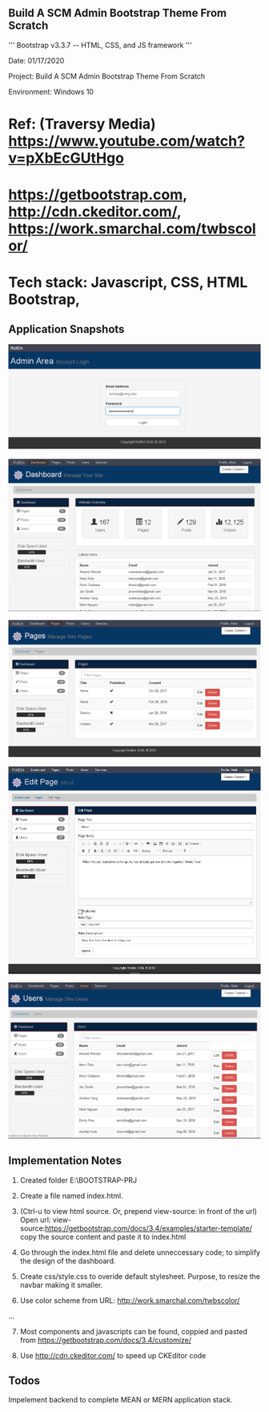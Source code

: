 ##  Build A SCM Admin Bootstrap Theme From Scratch

'''
Bootstrap v3.3.7 -- HTML, CSS, and JS framework 
'''

Date: 01/17/2020

Project: Build A SCM Admin Bootstrap Theme From Scratch

Environment: Windows 10

# Ref: (Traversy Media) https://www.youtube.com/watch?v=pXbEcGUtHgo

# https://getbootstrap.com, http://cdn.ckeditor.com/, https://work.smarchal.com/twbscolor/


# Tech stack: Javascript, CSS, HTML Bootstrap, 

## Application Snapshots

![Login](assets/img/Login.png)

![Dashboard](assets/img/Dashboard.png)

![Pages](assets/img/Pages.png)

![PageEditor](assets/img/PageEditor.png)

![Users](assets/img/Users.png)



## Implementation Notes

1.  Created folder E:\BOOTSTRAP-PRJ

2.  Create a file named index.html.

3.  (Ctrl-u to view html source.  Or, prepend view-source: in front of the url) Open url: view-source:https://getbootstrap.com/docs/3.4/examples/starter-template/
    copy the source content  and paste it to index.html

4.  Go through the index.html file and delete unneccessary code; to simplify the design of the dashboard.

5.  Create css/style.css to overide default stylesheet.  Purpose, to resize the navbar making it smaller.

6.  Use color scheme from URL: http://work.smarchal.com/twbscolor/

...

7.  Most components and javascripts can be found, coppied and pasted from https://getbootstrap.com/docs/3.4/customize/

8.  Use http://cdn.ckeditor.com/ to speed up CKEditor code

## Todos

Impelement backend to complete MEAN or MERN application stack.